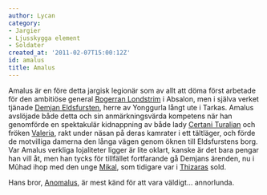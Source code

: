 ```yaml
---
author: Lycan
category:
- Jargier
- Ljusskygga element
- Soldater
created_at: '2011-02-07T15:00:12Z'
id: amalus
title: Amalus
---
```

Amalus är en före detta jargisk legionär som av allt att döma först arbetade för den ambitiöse general [Rogerran Londstrim] i Absalon, men i själva verket tjänade [Demjan Eldsfursten], herre av Yonggurla långt ute i Tarkas. Amalus avslöjade både detta och sin anmärkningsvärda kompetens när han genomförde en spektakulär kidnappning av både lady [Certani Turalian] och fröken [Valeria], rakt under näsan på deras kamrater i ett tältläger, och förde de motvilliga damerna den långa vägen genom öknen till Eldsfurstens borg. Var Amalus verkliga lojaliteter ligger är lite oklart, kanske är det bara pengar han vill åt, men han tycks för tillfället fortfarande gå Demjans ärenden, nu i Mûhad ihop med den unge [Mikal], som tidigare var i [Thizaras] sold.

Hans bror, [Anomalus], är mest känd för att vara väldigt... annorlunda.

  [Rogerran Londstrim]: Rogerran_Londstrim
  [Demjan Eldsfursten]: Demjan_Eldsfursten
  [Certani Turalian]: Certani_Turalian
  [Valeria]: Valeria
  [Mikal]: Mikal
  [Thizaras]: Thizara
  [Anomalus]: Anomalus